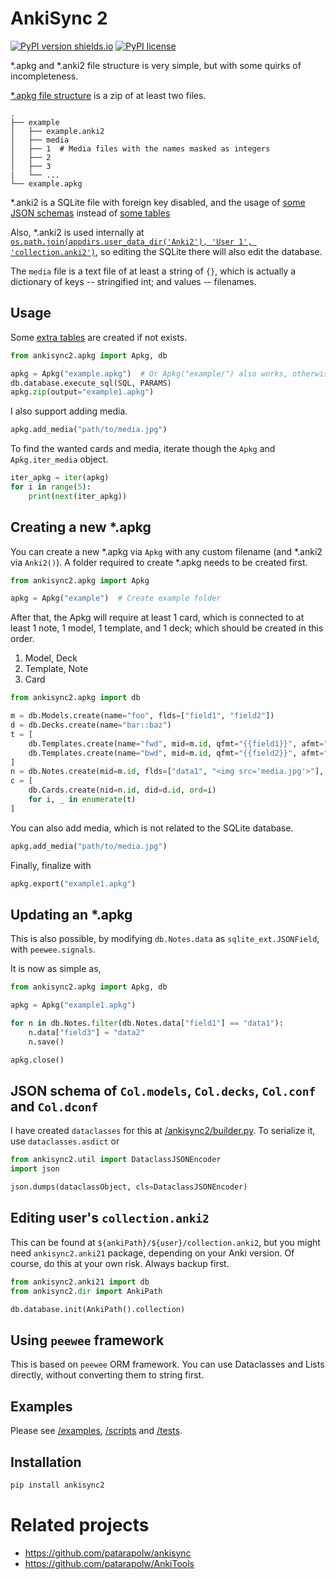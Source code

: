 # AnkiSync 2

[![PyPI version shields.io](https://img.shields.io/pypi/v/ankisync2.svg)](https://pypi.python.org/pypi/ankisync2/)
[![PyPI license](https://img.shields.io/pypi/l/ankisync2.svg)](https://pypi.python.org/pypi/ankisync2/)

\*.apkg and \*.anki2 file structure is very simple, but with some quirks of incompleteness.

[\*.apkg file structure](https://github.com/ankidroid/Anki-Android/wiki/Database-Structure) is a zip of at least two files.

```
.
├── example
│   ├── example.anki2
│   ├── media
│   ├── 1  # Media files with the names masked as integers
│   ├── 2
│   ├── 3
|   └── ...
└── example.apkg
```

\*.anki2 is a SQLite file with foreign key disabled, and the usage of [some JSON schemas](/ankisync2/builder.py) instead of [some tables](/ankisync2/db.py#L46)

Also, \*.anki2 is used internally at [`os.path.join(appdirs.user_data_dir('Anki2'), 'User 1', 'collection.anki2')`](https://github.com/patarapolw/ankisync/blob/master/ankisync/dir.py#L9), so editing the SQLite there will also edit the database.

The `media` file is a text file of at least a string of `{}`, which is actually a dictionary of keys -- stringified int; and values -- filenames.

## Usage

Some [extra tables](/ankisync2/db.py#L46) are created if not exists.

```python
from ankisync2.apkg import Apkg, db

apkg = Apkg("example.apkg")  # Or Apkg("example/") also works, otherwise the folder named 'example' will be created.
db.database.execute_sql(SQL, PARAMS)
apkg.zip(output="example1.apkg")
```

I also support adding media.

```python
apkg.add_media("path/to/media.jpg")
```

To find the wanted cards and media, iterate though the `Apkg` and `Apkg.iter_media` object.

```python
iter_apkg = iter(apkg)
for i in range(5):
    print(next(iter_apkg))
```

## Creating a new \*.apkg

You can create a new \*.apkg via `Apkg` with any custom filename (and \*.anki2 via `Anki2()`). A folder required to create \*.apkg needs to be created first.

```python
from ankisync2.apkg import Apkg

apkg = Apkg("example")  # Create example folder
```

After that, the Apkg will require at least 1 card, which is connected to at least 1 note, 1 model, 1 template, and 1 deck; which should be created in this order.

1. Model, Deck
2. Template, Note
3. Card

```python
from ankisync2.apkg import db

m = db.Models.create(name="foo", flds=["field1", "field2"])
d = db.Decks.create(name="bar::baz")
t = [
    db.Templates.create(name="fwd", mid=m.id, qfmt="{{field1}}", afmt="{{field2}}"),
    db.Templates.create(name="bwd", mid=m.id, qfmt="{{field2}}", afmt="{{field1}}")
]
n = db.Notes.create(mid=m.id, flds=["data1", "<img src='media.jpg'>"], tags=["tag1", "tag2"])
c = [
    db.Cards.create(nid=n.id, did=d.id, ord=i)
    for i, _ in enumerate(t)
]
```

You can also add media, which is not related to the SQLite database.

```python
apkg.add_media("path/to/media.jpg")
```

Finally, finalize with

```python
apkg.export("example1.apkg")
```

## Updating an \*.apkg

This is also possible, by modifying `db.Notes.data` as `sqlite_ext.JSONField`, with `peewee.signals`.

It is now as simple as,

```python
from ankisync2.apkg import Apkg, db

apkg = Apkg("example1.apkg")

for n in db.Notes.filter(db.Notes.data["field1"] == "data1"):
    n.data["field3"] = "data2"
    n.save()

apkg.close()
```

## JSON schema of `Col.models`, `Col.decks`, `Col.conf` and `Col.dconf`

I have created `dataclasses` for this at [/ankisync2/builder.py](/ankisync2/builder.py). To serialize it, use `dataclasses.asdict` or

```python
from ankisync2.util import DataclassJSONEncoder
import json

json.dumps(dataclassObject, cls=DataclassJSONEncoder)
```

## Editing user's `collection.anki2`

This can be found at `${ankiPath}/${user}/collection.anki2`, but you might need `ankisync2.anki21` package, depending on your Anki version. Of course, do this at your own risk. Always backup first.

```python
from ankisync2.anki21 import db
from ankisync2.dir import AnkiPath

db.database.init(AnkiPath().collection)
```

## Using `peewee` framework

This is based on `peewee` ORM framework. You can use Dataclasses and Lists directly, without converting them to string first.

## Examples

Please see [/examples](/examples), [/scripts](/scripts) and [/tests](/tests).

## Installation

```bash
pip install ankisync2
```

# Related projects

- <https://github.com/patarapolw/ankisync>
- <https://github.com/patarapolw/AnkiTools>
